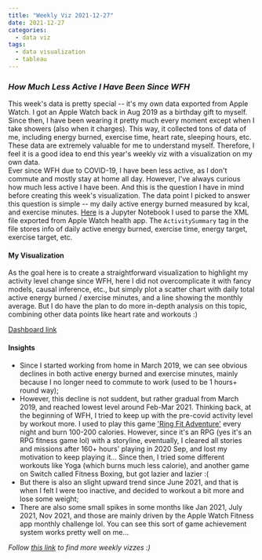 ```yaml
---
title: "Weekly Viz 2021-12-27"
date: 2021-12-27
categories:
  - data viz
tags:
  - data visualization
  - tableau
---
```


### *How Much Less Active I Have Been Since WFH*

This week's data is pretty special -- it's my own data exported from Apple Watch. I got an Apple Watch back in Aug 2019 as a birthday gift to myself. Since then, I have been wearing it pretty much every moment except when I take showers (also when it charges). This way, it collected tons of data of me, including energy burned, exercise time, heart rate, sleeping hours, etc. These data are extremely valuable for me to understand myself. Therefore, I feel it is a good idea to end this year's weekly viz with a visualization on my own data.  
Ever since WFH due to COVID-19, I have been less active, as I don't commute and mostly stay at home all day. However, I've always curious how much less active I have been. And this is the question I have in mind before creating this week's visualization. The data point I picked to answer this question is simple -- my daily active energy burned measured by kcal, and exercise minutes. [Here](https://github.com/yudong-94/Apple-Watch-Data-Exploration/blob/master/Apple%20Watch%20Export%20Data%20Extract.ipynb) is a Jupyter Notebook I used to parse the XML file exported from Apple Watch health app. The `ActivitySummary` tag in the file stores info of daily active energy burned, exercise time, energy target, exercise target, etc.  

#### My Visualization

As the goal here is to create a straightforward visualization to highlight my activity level change since WFH, here I did not overcomplicate it with fancy models, causal inference, etc., but simply plot a scatter chart with daily total active energy burned / exercise minutes, and a line showing the monthly average. But I do have the plan to do more in-depth analysis on this topic, combining other data points like heart rate and workouts :)  

<div class='tableauPlaceholder' id='viz1640657249231' style='position: relative'>
  <object class='tableauViz'  style='display:none;'>
    <param name='host_url' value='https%3A%2F%2Fpublic.tableau.com%2F' />
    <param name='embed_code_version' value='3' />
    <param name='site_root' value='' />
    <param name='name' value='20211227HowMuchLessActiveIHaveBeenSinceWFH&#47;AppleWatchActivityDataViz' />
    <param name='tabs' value='no' />
    <param name='toolbar' value='yes' />
    <param name='animate_transition' value='yes' />
    <param name='display_static_image' value='yes' />
    <param name='display_spinner' value='yes' />
    <param name='display_overlay' value='yes' />
    <param name='display_count' value='yes' />
    <param name='language' value='en-US' />
    <param name='filter' value='publish=yes' />
  </object></div>            
  <script type='text/javascript'>   
  var divElement = document.getElementById('viz1640657249231');     
  var vizElement = divElement.getElementsByTagName('object')[0];             
  if ( divElement.offsetWidth > 800 ) { vizElement.style.width='800px';vizElement.style.height='627px';} else if ( divElement.offsetWidth > 500 ) { vizElement.style.width='800px';vizElement.style.height='627px';} else { vizElement.style.width='100%';vizElement.style.height='727px';}                   
  var scriptElement = document.createElement('script');     
  scriptElement.src = 'https://public.tableau.com/javascripts/api/viz_v1.js';      
  vizElement.parentNode.insertBefore(scriptElement, vizElement);              
</script>
  
[Dashboard link](https://public.tableau.com/views/20211227HowMuchLessActiveIHaveBeenSinceWFH/AppleWatchActivityDataViz?:language=en-US&publish=yes&:display_count=n&:origin=viz_share_link)
  
#### Insights
* Since I started working from home in March 2019, we can see obvious declines in both active energy burned and exercise minutes, mainly because I no longer need to commute to work (used to be 1 hours+ round way);  
* However, this decline is not suddent, but rather gradual from March 2019, and reached lowest level around Feb-Mar 2021. Thinking back, at the beginning of WFH, I tried to keep up with the pre-covid activity level by workout more. I used to play this game ['Ring Fit Adventure'](https://ringfitadventure.nintendo.com/) every night and burn 100-200 calories. However, since it's an RPG (yes it's an RPG fitness game lol) with a storyline, eventually, I cleared all stories and missions after 160+ hours' playing in 2020 Sep, and lost my motivation to keep playing it... Since then, I tried some different workouts like Yoga (which burns much less calorie), and another game on Switch called Fitness Boxing, but got lazier and lazier :(
* But there is also an slight upward trend since June 2021, and that is when I felt I were too inactive, and decided to workout a bit more and lose some weight;  
* There are also some small spikes in some months like Jan 2021, July 2021, Nov 2021, and those are mainly driven by the Apple Watch Fitness app monthly challenge lol. You can see this sort of game achievement system works pretty well on me...  
 
*Follow [this link](https://yudong-94.github.io/personal-website/project/WeeklyViz2021/) to find more weekly vizzes :)*
